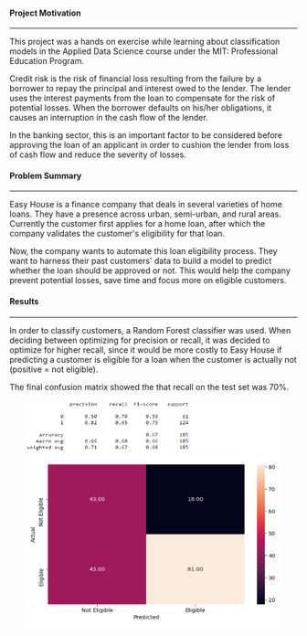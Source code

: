 #### Project Motivation
___
This project was a hands on exercise while learning about classification models in the Applied Data Science course under the MIT: Professional Education Program.

Credit risk is the risk of financial loss resulting from the failure by a borrower to repay the principal and interest owed to the lender. The lender uses the interest payments from the loan to compensate for the risk of potential losses. When the borrower defaults on his/her obligations, it causes an interruption in the cash flow of the lender.

In the banking sector, this is an important factor to be considered before approving the loan of an applicant in order to cushion the lender from loss of cash flow and reduce the severity of losses. 


#### Problem Summary
___
Easy House is a finance company that deals in several varieties of home loans. They have a presence across urban, semi-urban, and rural areas. Currently the customer first applies for a home loan, after which the company validates the customer's eligibility for that loan. 

Now, the company wants to automate this loan eligibility process. They want to harness their past customers' data to build a model to predict whether the loan should be approved or not. This would help the company prevent potential losses, save time and focus more on eligible customers.



#### Results
___
In order to classify customers, a Random Forest classifier was used. When deciding between optimizing for precision or recall, it was decided to optimize for higher recall, since it would be more costly to Easy House if predicting a customer is eligible for a loan when the customer is actually not (positive = not eligible).

The final confusion matrix showed the that recall on the test set was 70%.

<p align="center">
<img src="https://github.com/Kyle-f-r/Loan-Eligibility-Prediction/blob/master/images/Testset_confusionmatrix.png?raw=true" width="450" height="400" />
</p>
<p align="center">
    <em></em>
</p>